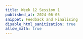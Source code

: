 ```yaml
---
title: Week 12 Session 1
published_at: 2024-06-05
snippet: Feedback and Finalising
disable_html_sanitization: true
allow_math: true
---
```

